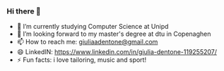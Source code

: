 ### Hi there 👋

- 🌱 I’m currently studying Computer Science at Unipd 
- 👯 I’m looking forward to my master's degree at dtu in Copenaghen 
- 📫 How to reach me: giuliaadentone@gmail.com
- 😄 LinkedIN: https://www.linkedin.com/in/giulia-dentone-119255207/
- ⚡ Fun facts: i love tailoring, music and sport!
